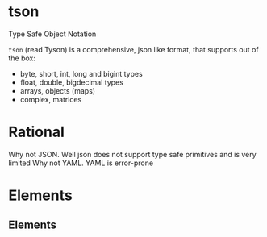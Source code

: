 # tson
Type Safe Object Notation

``tson`` (read Tyson) is a comprehensive, json like format, that supports out of the box:

* byte, short, int, long and bigint types
* float, double, bigdecimal types
* arrays, objects (maps)
* complex, matrices


# Rational
Why not JSON. Well json does not support type safe primitives and is very limited
Why not YAML. YAML is error-prone

# Elements
## Elements
